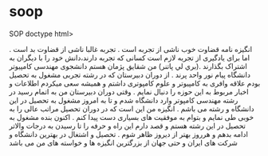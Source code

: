 # soop
SOP
doctype html>

انگيزه نامه قضاوت خوب ناشی از تجربه است .
تجربه غالبا ناشی از قضاوت بد است .
اما برای یادگیری از تجربه لازم است کسانی که تجربه دارند،دانش خود را با ديگران به اشتراک بگذارند .(بري لي پاتنر) من شقایق پژمان  هستم دانشجوی مهندسی کامپیوتر دانشگاه پیام نور واحد پرند . 
از دوران دبیرستان که در رشته تجربی مشغول به تحصیل بودم علاقه وافری به کامپیوتر و علوم کامپوتری داشتم و همیشه سعی میکردم اطلاعات و اخبار مربوط به این حوزه را دنبال نمایم . 
وقتی دوران دبیرستان من به اتمام رسید در رشته مهندسی کامپوتر وارد دانشگاه شدم و تا به امروز مشغول به تحصیل در این دانشگاه و رشته می باشم .
 انگیزه من این است که در دوران تحصیل مراتب عالی را به خوبی طی نمایم و بتوام به موفقیت های بسیاری دست پیدا کنم . 
اکنون بنده مشغول به تحصیل در این رشته هستم و قصد دارم این راه و حرفه را تا رسیدن به درجات والاتر ادامه بدهم و هرروز بهتر از دیروز ظاهر شوم . 
تحصیل و اشتغال در بهترین دانشگاه و شرکت های ایران و حتی جهان از بزرگترین انگیزه ها و خواسته های من می باشد
